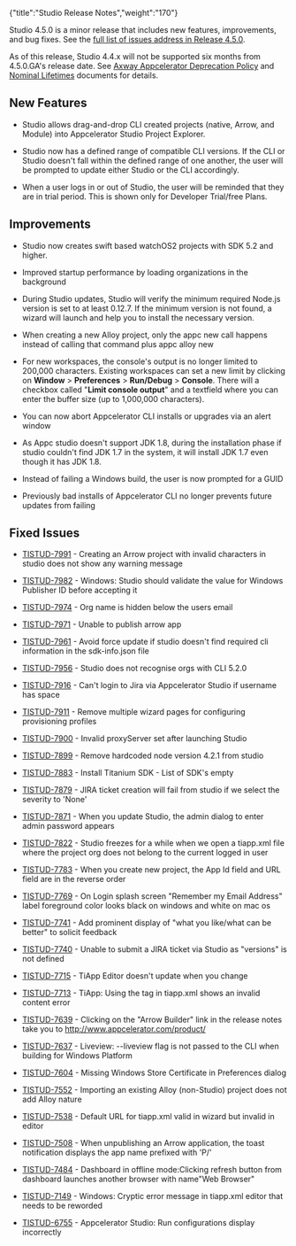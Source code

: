 {"title":"Studio Release Notes","weight":"170"} 

Studio 4.5.0 is a minor release that includes new features, improvements, and bug fixes. See the [full list of issues address in Release 4.5.0](https://jira.appcelerator.org/browse/TISTUD-7991?filter=17280).

As of this release, Studio 4.4.x will not be supported six months from 4.5.0.GA's release date. See [Axway Appcelerator Deprecation Policy](/docs/appc/AMPLIFY_Appcelerator_Services_Overview/Axway_Appcelerator_Deprecation_Policy/) and [Nominal Lifetimes](/docs/appc/AMPLIFY_Appcelerator_Services_Overview/Axway_Appcelerator_Product_Lifecycle/#NominalLifetimes) documents for details.

## New Features

*   Studio allows drag-and-drop CLI created projects (native, Arrow, and Module) into Appcelerator Studio Project Explorer.
    
*   Studio now has a defined range of compatible CLI versions. If the CLI or Studio doesn't fall within the defined range of one another, the user will be prompted to update either Studio or the CLI accordingly.
    
*   When a user logs in or out of Studio, the user will be reminded that they are in trial period. This is shown only for Developer Trial/free Plans.
    

## Improvements

*   Studio now creates swift based watchOS2 projects with SDK 5.2 and higher.
    
*   Improved startup performance by loading organizations in the background
    
*   During Studio updates, Studio will verify the minimum required Node.js version is set to at least 0.12.7. If the minimum version is not found, a wizard will launch and help you to install the necessary version.
    
*   When creating a new Alloy project, only the appc new call happens instead of calling that command plus appc alloy new
    
*   For new workspaces, the console's output is no longer limited to 200,000 characters. Existing workspaces can set a new limit by clicking on **Window** > **Preferences** > **Run/Debug** > **Console**. There will a checkbox called "**Limit console output**" and a textfield where you can enter the buffer size (up to 1,000,000 characters).
    
*   You can now abort Appcelerator CLI installs or upgrades via an alert window
    
*   As Appc studio doesn't support JDK 1.8, during the installation phase if studio couldn't find JDK 1.7 in the system, it will install JDK 1.7 even though it has JDK 1.8.
    
*   Instead of failing a Windows build, the user is now prompted for a GUID
    
*   Previously bad installs of Appcelerator CLI no longer prevents future updates from failing
    

## Fixed Issues

*   [TISTUD-7991](https://jira.appcelerator.org/browse/TISTUD-7991) - Creating an Arrow project with invalid characters in studio does not show any warning message
    
*   [TISTUD-7982](https://jira.appcelerator.org/browse/TISTUD-7982) - Windows: Studio should validate the value for Windows Publisher ID before accepting it
    
*   [TISTUD-7974](https://jira.appcelerator.org/browse/TISTUD-7974) - Org name is hidden below the users email
    
*   [TISTUD-7971](https://jira.appcelerator.org/browse/TISTUD-7971) - Unable to publish arrow app
    
*   [TISTUD-7961](https://jira.appcelerator.org/browse/TISTUD-7961) - Avoid force update if studio doesn't find required cli information in the sdk-info.json file
    
*   [TISTUD-7956](https://jira.appcelerator.org/browse/TISTUD-7956) - Studio does not recognise orgs with CLI 5.2.0  
    
*   [TISTUD-7916](https://jira.appcelerator.org/browse/TISTUD-7916) - Can't login to Jira via Appcelerator Studio if username has space
    
*   [TISTUD-7911](https://jira.appcelerator.org/browse/TISTUD-7911) - Remove multiple wizard pages for configuring provisioning profiles  
    
*   [TISTUD-7900](https://jira.appcelerator.org/browse/TISTUD-7900) - Invalid proxyServer set after launching Studio
    
*   [TISTUD-7899](https://jira.appcelerator.org/browse/TISTUD-7899) - Remove hardcoded node version 4.2.1 from studio
    
*   [TISTUD-7883](https://jira.appcelerator.org/browse/TISTUD-7883) - Install Titanium SDK - List of SDK's empty
    
*   [TISTUD-7879](https://jira.appcelerator.org/browse/TISTUD-7879) - JIRA ticket creation will fail from studio if we select the severity to 'None'
    
*   [TISTUD-7871](https://jira.appcelerator.org/browse/TISTUD-7871) - When you update Studio, the admin dialog to enter admin password appears
    
*   [TISTUD-7822](https://jira.appcelerator.org/browse/TISTUD-7822) - Studio freezes for a while when we open a tiapp.xml file where the project org does not belong to the current logged in user
    
*   [TISTUD-7783](https://jira.appcelerator.org/browse/TISTUD-7783) - When you create new project, the App Id field and URL field are in the reverse order
    
*   [TISTUD-7769](https://jira.appcelerator.org/browse/TISTUD-7769) - On Login splash screen "Remember my Email Address" label foreground color looks black on windows and white on mac os
    
*   [TISTUD-7741](https://jira.appcelerator.org/browse/TISTUD-7741) - Add prominent display of "what you like/what can be better" to solicit feedback
    
*   [TISTUD-7740](https://jira.appcelerator.org/browse/TISTUD-7740) - Unable to submit a JIRA ticket via Studio as "versions" is not defined
    
*   [TISTUD-7715](https://jira.appcelerator.org/browse/TISTUD-7715) - TiApp Editor doesn't update when you change <extensions>
    
*   [TISTUD-7713](https://jira.appcelerator.org/browse/TISTUD-7713) - TiApp: Using the <windows> tag in tiapp.xml shows an invalid content error
    
*   [TISTUD-7639](https://jira.appcelerator.org/browse/TISTUD-7639) - Clicking on the "Arrow Builder" link in the release notes take you to http://www.appcelerator.com/product/
    
*   [TISTUD-7637](https://jira.appcelerator.org/browse/TISTUD-7637) - Liveview: --liveview flag is not passed to the CLI when building for Windows Platform
    
*   [TISTUD-7604](https://jira.appcelerator.org/browse/TISTUD-7604) - Missing Windows Store Certificate in Preferences dialog
    
*   [TISTUD-7552](https://jira.appcelerator.org/browse/TISTUD-7552) - Importing an existing Alloy (non-Studio) project does not add Alloy nature
    
*   [TISTUD-7538](https://jira.appcelerator.org/browse/TISTUD-7538) - Default URL for tiapp.xml valid in wizard but invalid in editor
    
*   [TISTUD-7508](https://jira.appcelerator.org/browse/TISTUD-7508) - When unpublishing an Arrow application, the toast notification displays the app name prefixed with 'P/'
    
*   [TISTUD-7484](https://jira.appcelerator.org/browse/TISTUD-7484) - Dashboard in offline mode:Clicking refresh button from dashboard launches another browser with name"Web Browser"
    
*   [TISTUD-7149](https://jira.appcelerator.org/browse/TISTUD-7149) - Windows: Cryptic error message in tiapp.xml editor that needs to be reworded
    
*   [TISTUD-6755](https://jira.appcelerator.org/browse/TISTUD-6755) - Appcelerator Studio: Run configurations display incorrectly